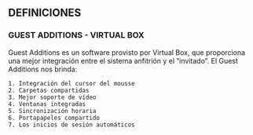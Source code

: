 ## DEFINICIONES ##


### GUEST ADDITIONS - VIRTUAL BOX ###

Guest Additions es un software provisto por Virtual Box, que proporciona una mejor integración entre el sistema anfitrión y el “invitado”. El Guest Additions nos brinda:

	1. Integración del cursor del mousse
	2. Carpetas compartidas
	3. Mejor soporte de vídeo
	4. Ventanas integradas
	5. Sincronización horaria
	6. Portapapeles compartido
	7. Los inicios de sesión automáticos 